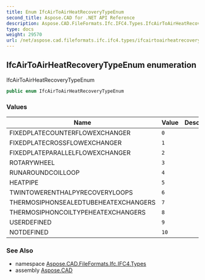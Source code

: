 ```yaml
---
title: Enum IfcAirToAirHeatRecoveryTypeEnum
second_title: Aspose.CAD for .NET API Reference
description: Aspose.CAD.FileFormats.Ifc.IFC4.Types.IfcAirToAirHeatRecoveryTypeEnum enum. IfcAirToAirHeatRecoveryTypeEnum
type: docs
weight: 29570
url: /net/aspose.cad.fileformats.ifc.ifc4.types/ifcairtoairheatrecoverytypeenum/
---
```

## IfcAirToAirHeatRecoveryTypeEnum enumeration

IfcAirToAirHeatRecoveryTypeEnum

```csharp
public enum IfcAirToAirHeatRecoveryTypeEnum
```

### Values

| Name | Value | Description |
| --- | --- | --- |
| FIXEDPLATECOUNTERFLOWEXCHANGER | `0` |  |
| FIXEDPLATECROSSFLOWEXCHANGER | `1` |  |
| FIXEDPLATEPARALLELFLOWEXCHANGER | `2` |  |
| ROTARYWHEEL | `3` |  |
| RUNAROUNDCOILLOOP | `4` |  |
| HEATPIPE | `5` |  |
| TWINTOWERENTHALPYRECOVERYLOOPS | `6` |  |
| THERMOSIPHONSEALEDTUBEHEATEXCHANGERS | `7` |  |
| THERMOSIPHONCOILTYPEHEATEXCHANGERS | `8` |  |
| USERDEFINED | `9` |  |
| NOTDEFINED | `10` |  |

### See Also

* namespace [Aspose.CAD.FileFormats.Ifc.IFC4.Types](../../aspose.cad.fileformats.ifc.ifc4.types/)
* assembly [Aspose.CAD](../../)



